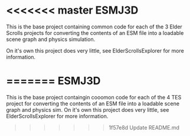 <<<<<<< master
ESMJ3D
====

This is the base project containing common code for each of the 3 Elder Scrolls projects for converting the contents of an ESM file 
into a loadable scene graph and physics simulation. 

On it's own this project does very little, see ElderScrollsExplorer for more information.

=======
ESMJ3D
====

This is the base project containgin cooomon code for each of the 4 TES project for converting the contents of an ESM file 
into a loadable scene graph and physics sim. On it's own this project does very little, see ElderScrollsExplorer for 
more information.
>>>>>>> 1f57e8d Update README.md
